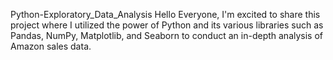 Python-Exploratory_Data_Analysis
Hello Everyone, I'm excited to share this project where I utilized the power of Python and its various libraries such as Pandas, NumPy, Matplotlib, and Seaborn to conduct an in-depth analysis of Amazon sales data.
